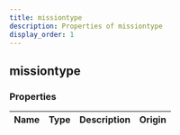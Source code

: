 ```yaml
---
title: missiontype
description: Properties of missiontype
display_order: 1
---
```


## missiontype

### Properties

| Name | Type | Description | Origin |
|------|------|-------------|--------|

